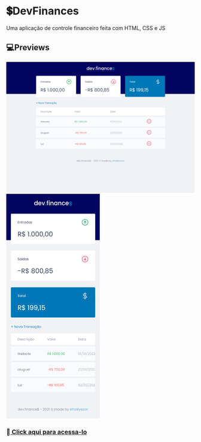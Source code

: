 # 💲DevFinances
Uma aplicação de controle financeiro feita com HTML, CSS e JS

## 💻Previews
<img src="./assets/desktop-version.png" width="900" />
<img src="./assets/mobile-version.png" width="250" />

### 🔼<a href="https://sthallysson.github.io/dev-finances/" target="_blank"> Click aqui para acessa-lo </a>
